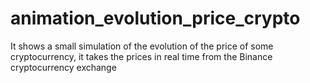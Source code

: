 # animation_evolution_price_crypto
It shows a small simulation of the evolution of the price of some cryptocurrency, it takes the prices in real time from the Binance cryptocurrency exchange
